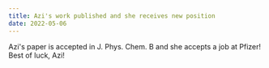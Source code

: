 ```yaml
---
title: Azi's work published and she receives new position
date: 2022-05-06
---
```


Azi's paper is accepted in J. Phys. Chem. B and she accepts a job at Pfizer! Best of luck, Azi!

<!--more-->
